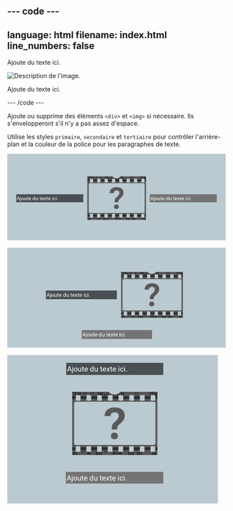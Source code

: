 
--- code ---
---
language: html
filename: index.html
line_numbers: false
---

<section class="wrap">
    <div class="secondary">
        <p>Ajoute du texte ici.</p>
    </div>
    <img src="placeholder.png" alt="Description de l'image.">
    <div class="tertiary">
        <p>Ajoute du texte ici.</p>
    </div>
</section>

--- /code ---

Ajoute ou supprime des éléments `<div>` et `<img>` si nécessaire. Ils s'envelopperont s'il n'y a pas assez d'espace.

Utilise les styles `primaire`, `secondaire` et `tertiaire` pour contrôler l'arrière-plan et la couleur de la police pour les paragraphes de texte.

![Trois éléments sur une ligne.](images/3-inline-wrap.png)

![Deux éléments en ligne avec un troisième en dessous.](images/2-1-wrap.png)

![Trois éléments enveloppés verticalement, un par ligne.](images/1-1-1-wrap.png)
